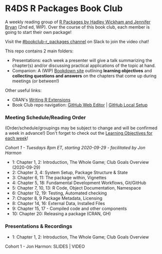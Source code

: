 # R4DS R Packages Book Club

A weekly reading group of [R Packages by Hadley Wickham and Jennifer Bryan](https://r-pkgs.org/index.html) (2nd ed, WIP). Over the course of this book club, each member is going to start their own package!

Visit the [#bookclub-r_packages channel](https://r4ds.io/join) on Slack to join the video chat! 

This repo contains 2 main folders:

- Presentations: each week a presenter will give a talk summarizing the chapter(s) and/or discussing practical applications of the topic at hand. 
- Companion: A (WIP) [Bookdown site](https://r4ds.github.io/bookclub-rpkgs/Companion/docs/introduction.html) outlining **learning objectives** and **collecting questions and answers** on the chapters that come up during meetings (or between!)

Other useful links:

- CRAN's [Writing R Extensions](https://cran.r-project.org/doc/manuals/r-release/R-exts.html)
- Book Club repo navigation: [GitHub Web Editor](https://youtu.be/d41oc2OMAuI) | [GitHub Local Setup](https://www.youtube.com/watch?v=hNUNPkoledI)

### Meeting Schedule/Reading Order

(Order/schedule/groupings may be subject to change and will be confirmed a week in advance!)
Don't forget to check out the [Learning Objectives for each week](https://r4ds.github.io/bookclub-rpkgs/Companion/docs/introduction.html)!

*Cohort 1 - Tuesdays 8pm ET, starting 2020-09-29 - facilitated by Jon Harmon*

- 1: Chapter 1, 2: Introduction, The Whole Game; Club Goals Overview (2020-09-29)
- 2: Chapter 3, 4: System Setup, Package Structure & State
- 3: Chapter 6, 11: The package within, Vignettes
- 4: Chapter 5, 18: Fundamental Development Workflows, Git/GitHub
- 5: Chapter 7, 10, 13: R Code, Object Documentation, Namespace
- 6: Chapter 12, 19: Testing, Automated checking
- 7: Chapter 8, 9 Package Metadata, Licensing
- 8: Chapter 14, 16: External Data, Installed Files
- 9: Chapter 15, 17 - Compiled code and other components
- 10: Chapter 20: Releasing a package (CRAN, GH)

### Presentations & Recordings

- 1: Chapter 1, 2: Introduction, The Whole Game; Club Goals Overview

Cohort 1 - Jon Harmon: SLIDES | VIDEO
